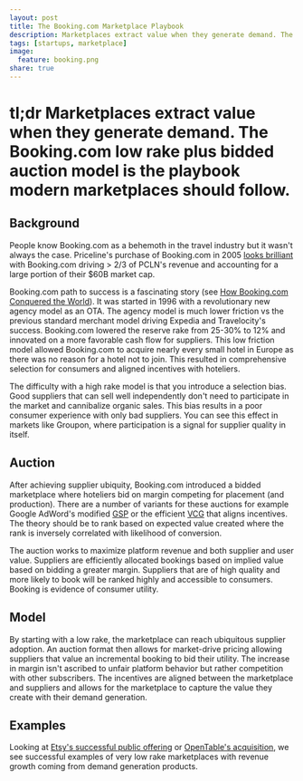 ```yaml
---
layout: post
title: The Booking.com Marketplace Playbook
description: Marketplaces extract value when they generate demand. The Booking.com low rake plus bidded auction model is the playbook modern transactional marketplaces should follow.
tags: [startups, marketplace]
image:
  feature: booking.png
share: true
---
```


# tl;dr Marketplaces extract value when they generate demand. The Booking.com low rake plus bidded auction model is the playbook modern marketplaces should follow.

## Background

People know Booking.com as a behemoth in the travel industry but it wasn't always the case. Priceline's purchase of Booking.com in 2005 [looks brilliant](http://www.tnooz.com/article/why-pricelines-purchase-of-booking-com-was-the-most-profitable-travel-deal-of-the-2000s/) with Booking.com driving > 2/3 of PCLN's revenue and accounting for a large portion of their $60B market cap.

Booking.com path to success is a fascinating story (see [How Booking.com Conquered the World](http://skift.com/2012/06/25/how-booking-com-conquered-world/)). It was started in 1996 with a revolutionary new agency model as an OTA. The agency model is much lower friction vs the previous standard merchant model driving Expedia and Travelocity's success. Booking.com lowered the reserve rake from 25-30% to 12% and innovated on a more favorable cash flow for suppliers. This low friction model allowed Booking.com to acquire nearly every small hotel in Europe as there was no reason for a hotel not to join. This resulted in comprehensive selection for consumers and aligned incentives with hoteliers.

The difficulty with a high rake model is that you introduce a selection bias. Good suppliers that can sell well independently don't need to participate in the market and cannibalize organic sales. This bias results in a poor consumer experience with only bad suppliers. You can see this effect in markets like Groupon, where participation is a signal for supplier quality in itself.

## Auction

After achieving supplier ubiquity, Booking.com introduced a bidded marketplace where hoteliers bid on margin competing for placement (and production). There are a number of variants for these auctions for example Google AdWord's modified [GSP](http://en.wikipedia.org/wiki/Generalized_second-price_auction) or the efficient [VCG](http://en.wikipedia.org/wiki/Vickrey%E2%80%93Clarke%E2%80%93Groves_auction) that aligns incentives. The theory should be to rank based on expected value created where the rank is inversely correlated with likelihood of conversion.

The auction works to maximize platform revenue and both supplier and user value. Suppliers are efficiently allocated bookings based on implied value based on bidding a greater margin. Suppliers that are of high quality and more likely to book will be ranked highly and accessible to consumers. Booking is evidence of consumer utility.

## Model

By starting with a low rake, the marketplace can reach ubiquitous supplier adoption. An auction format then allows for market-drive pricing allowing suppliers that value an incremental booking to bid their utility. The increase in margin isn't ascribed to unfair platform behavior but rather competition with other subscribers. The incentives are aligned between the marketplace and suppliers and allows for the marketplace to capture the value they create with their demand generation.

## Examples

Looking at [Etsy's successful public offering](http://www.wsj.com/articles/etsy-shares-open-at-31-surging-above-ipo-price-1429197573) or [OpenTable's acquisition](http://correlatedcausation.com/opentable/), we see successful examples of very low rake marketplaces with revenue growth coming from demand generation products.
